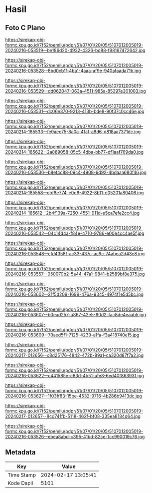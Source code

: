 # Hasil

## Foto C Plano

https://sirekap-obj-formc.kpu.go.id/7f52/pemilu/pdpr/51/07/01/20/05/5107012005019-20240216-053519--be186d20-4932-4326-bd88-f98197472642.jpg

https://sirekap-obj-formc.kpu.go.id/7f52/pemilu/pdpr/51/07/01/20/05/5107012005019-20240216-053528--8bd0cb1f-4ba1-4aaa-af9e-940afaada71b.jpg

https://sirekap-obj-formc.kpu.go.id/7f52/pemilu/pdpr/51/07/01/20/05/5107012005019-20240216-053529--dd062047-063a-4511-985a-85397e301003.jpg

https://sirekap-obj-formc.kpu.go.id/7f52/pemilu/pdpr/51/07/01/20/05/5107012005019-20240216-053531--dc06e370-9213-413b-bde8-90f37c0cc46e.jpg

https://sirekap-obj-formc.kpu.go.id/7f52/pemilu/pdpr/51/07/01/20/05/5107012005019-20240214-185533--fe0aec75-8a0a-41af-a8d6-d818aa7371dc.jpg

https://sirekap-obj-formc.kpu.go.id/7f52/pemilu/pdpr/51/07/01/20/05/5107012005019-20240214-185622--2a889058-05c5-4dba-bb77-df1aaf769da0.jpg

https://sirekap-obj-formc.kpu.go.id/7f52/pemilu/pdpr/51/07/01/20/05/5107012005019-20240216-053536--b8ef4c88-09c4-4908-9d92-4bdaaa680f46.jpg

https://sirekap-obj-formc.kpu.go.id/7f52/pemilu/pdpr/51/07/01/20/05/5107012005019-20240214-185558--cbf8e774-e0d6-4922-8b11-e05201a80406.jpg

https://sirekap-obj-formc.kpu.go.id/7f52/pemilu/pdpr/51/07/01/20/05/5107012005019-20240214-185612--2b4f139a-7250-4551-911d-e5ca7efe2cc4.jpg

https://sirekap-obj-formc.kpu.go.id/7f52/pemilu/pdpr/51/07/01/20/05/5107012005019-20240216-053542--04c14d4a-f84e-4710-9786-e00e4cc4ae5f.jpg

https://sirekap-obj-formc.kpu.go.id/7f52/pemilu/pdpr/51/07/01/20/05/5107012005019-20240216-053548--efd4358f-ac33-437c-ac9c-74abea2d43e8.jpg

https://sirekap-obj-formc.kpu.go.id/7f52/pemilu/pdpr/51/07/01/20/05/5107012005019-20240216-053557--050070b2-5a44-47a1-9841-b2589bf8e375.jpg

https://sirekap-obj-formc.kpu.go.id/7f52/pemilu/pdpr/51/07/01/20/05/5107012005019-20240216-053602--21f5d209-1699-476a-9345-4974f1e5d5bc.jpg

https://sirekap-obj-formc.kpu.go.id/7f52/pemilu/pdpr/51/07/01/20/05/5107012005019-20240216-053607--b0ead257-a367-42e5-90d2-fac8de4eaab5.jpg

https://sirekap-obj-formc.kpu.go.id/7f52/pemilu/pdpr/51/07/01/20/05/5107012005019-20240216-053609--70aed5f1-7125-4239-a1fa-f3a418740e15.jpg

https://sirekap-obj-formc.kpu.go.id/7f52/pemilu/pdpr/51/07/01/20/05/5107012005019-20240217-012656--c8d25176-4842-472b-89a1-ca320d87f7a2.jpg

https://sirekap-obj-formc.kpu.go.id/7f52/pemilu/pdpr/51/07/01/20/05/5107012005019-20240216-053622--c441585e-c83d-4b51-afe8-6ed40f863931.jpg

https://sirekap-obj-formc.kpu.go.id/7f52/pemilu/pdpr/51/07/01/20/05/5107012005019-20240216-053627--1f03ff83-15be-4532-9716-4b286b9413dc.jpg

https://sirekap-obj-formc.kpu.go.id/7f52/pemilu/pdpr/51/07/01/20/05/5107012005019-20240217-012657--8cd741fb-5118-462f-bf08-335ea8184d64.jpg

https://sirekap-obj-formc.kpu.go.id/7f52/pemilu/pdpr/51/07/01/20/05/5107012005019-20240216-053526--ebea8abd-c395-41bd-82ce-1cc990019c76.jpg


## Metadata

| Key        | Value               |
| ---------- | ------------------- |
| Time Stamp | 2024-02-17 13:05:41 |
| Kode Dapil | 5101                |



